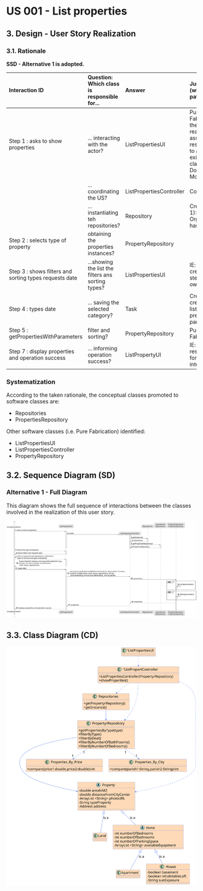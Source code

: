 # US 001 - List properties

## 3. Design - User Story Realization

### 3.1. Rationale

**SSD - Alternative 1 is adopted.**

| Interaction ID                                            | Question: Which class is responsible for...         | Answer                   | Justification (with patterns)                                                                       |
|:----------------------------------------------------------|:----------------------------------------------------|:-------------------------|:----------------------------------------------------------------------------------------------------|
| Step 1 : asks to show properties		                        | 	... interacting with the actor?                    | ListPropertiesUI         | Pure Fabrication: there is no reason to assign this responsibility to any existing class in the Domain Model. |
| 			  		                                                   | 	... coordinating the US?                           | ListPropertiesController | Controller                                                                                          |
| 			  		                                                   | 	... instantiating teh repositories?                | Repository               | Creator (Rule 1): in the DM Organization has a Task.                                                |
| Step 2 : selects type of property                         | obtaining the properties instances?                 | PropertyRepository       |                                                                                                     |
| Step 3  : shows filters and sorting types requests date		 | 	...showing the list the filters ans sorting types? | ListPropertiesUI         | IE: object created in step 1 has its own date.                                                      |
| Step 4  :		types date                                     | 	... saving the selected category?                  | Task                     | Creator :  creastes a list with the previous paramenters                                            |
| Step 5 : getPropertiesWithParameters                      | filter and sorting?                                 | PropertyRepository       | Pure Fabrication                                                                                    |
| Step 7 : display properties and operation success         | 	... informing operation success?                   | ListPropertyUI           | IE: is responsible for user interactions.                                                           | 

### Systematization ##

According to the taken rationale, the conceptual classes promoted to software classes are:

* Repositories
* PropertiesRepository

Other software classes (i.e. Pure Fabrication) identified:

* ListPropertiesUI
* ListPropertiesController
* PropertyRepository

## 3.2. Sequence Diagram (SD)

### Alternative 1 - Full Diagram

This diagram shows the full sequence of interactions between the classes involved in the realization of this user story.

![Sequence Diagram - Full](svg/us001-sequence-diagram-full.svg)

## 3.3. Class Diagram (CD)

![Class Diagram](svg/us001-class-diagram.svg)